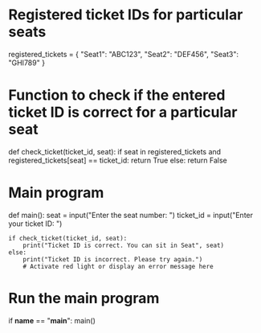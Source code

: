 # Registered ticket IDs for particular seats
registered_tickets = {
    "Seat1": "ABC123",
    "Seat2": "DEF456",
    "Seat3": "GHI789"
}

# Function to check if the entered ticket ID is correct for a particular seat
def check_ticket(ticket_id, seat):
    if seat in registered_tickets and registered_tickets[seat] == ticket_id:
        return True
    else:
        return False

# Main program
def main():
    seat = input("Enter the seat number: ")
    ticket_id = input("Enter your ticket ID: ")

    if check_ticket(ticket_id, seat):
        print("Ticket ID is correct. You can sit in Seat", seat)
    else:
        print("Ticket ID is incorrect. Please try again.")
        # Activate red light or display an error message here

# Run the main program
if __name__ == "__main__":
    main()
